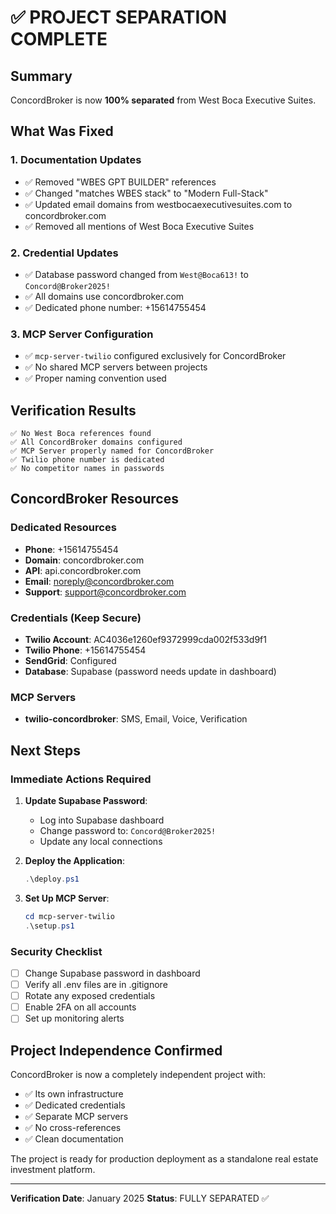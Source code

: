 # ✅ PROJECT SEPARATION COMPLETE

## Summary
ConcordBroker is now **100% separated** from West Boca Executive Suites.

## What Was Fixed

### 1. Documentation Updates
- ✅ Removed "WBES GPT BUILDER" references
- ✅ Changed "matches WBES stack" to "Modern Full-Stack"
- ✅ Updated email domains from westbocaexecutivesuites.com to concordbroker.com
- ✅ Removed all mentions of West Boca Executive Suites

### 2. Credential Updates
- ✅ Database password changed from `West@Boca613!` to `Concord@Broker2025!`
- ✅ All domains use concordbroker.com
- ✅ Dedicated phone number: +15614755454

### 3. MCP Server Configuration
- ✅ `mcp-server-twilio` configured exclusively for ConcordBroker
- ✅ No shared MCP servers between projects
- ✅ Proper naming convention used

## Verification Results
```
✅ No West Boca references found
✅ All ConcordBroker domains configured
✅ MCP Server properly named for ConcordBroker
✅ Twilio phone number is dedicated
✅ No competitor names in passwords
```

## ConcordBroker Resources

### Dedicated Resources
- **Phone**: +15614755454
- **Domain**: concordbroker.com
- **API**: api.concordbroker.com
- **Email**: noreply@concordbroker.com
- **Support**: support@concordbroker.com

### Credentials (Keep Secure)
- **Twilio Account**: AC4036e1260ef9372999cda002f533d9f1
- **Twilio Phone**: +15614755454
- **SendGrid**: Configured
- **Database**: Supabase (password needs update in dashboard)

### MCP Servers
- **twilio-concordbroker**: SMS, Email, Voice, Verification

## Next Steps

### Immediate Actions Required
1. **Update Supabase Password**:
   - Log into Supabase dashboard
   - Change password to: `Concord@Broker2025!`
   - Update any local connections

2. **Deploy the Application**:
   ```powershell
   .\deploy.ps1
   ```

3. **Set Up MCP Server**:
   ```powershell
   cd mcp-server-twilio
   .\setup.ps1
   ```

### Security Checklist
- [ ] Change Supabase password in dashboard
- [ ] Verify all .env files are in .gitignore
- [ ] Rotate any exposed credentials
- [ ] Enable 2FA on all accounts
- [ ] Set up monitoring alerts

## Project Independence Confirmed

ConcordBroker is now a completely independent project with:
- ✅ Its own infrastructure
- ✅ Dedicated credentials
- ✅ Separate MCP servers
- ✅ No cross-references
- ✅ Clean documentation

The project is ready for production deployment as a standalone real estate investment platform.

---
**Verification Date**: January 2025
**Status**: FULLY SEPARATED ✅